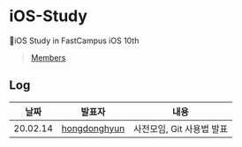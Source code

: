 # iOS-Study
🍫iOS Study in FastCampus iOS 10th
> [Members](https://github.com/orgs/Facam-10th/people)

## Log
| 날짜 | 발표자 | 내용 |
|:---:|:----:|:---:|
| 20.02.14 | [hongdonghyun](https://github.com/hongdonghyun) | 사전모임, Git 사용법 발표 |
